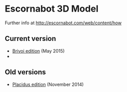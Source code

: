 
Escornabot 3D Model
===================

Further info at http://escornabot.com/web/content/how


## Current version

  * [Brivoi edition](Brivoi/README.md) (May 2015)
  * 

## Old versions

  * [Placidus edition](Placidus/README.md) (November 2014)


